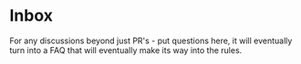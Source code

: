# Inbox
For any discussions beyond just PR's - put questions here, it will eventually turn into a FAQ that will eventually make its way into the rules. 
